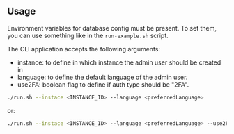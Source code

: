 ## Usage

Environment variables for database config must be present. To set them, you can use something like in the `run-example.sh` script.

The CLI application accepts the following arguments:

- instance: to define in which instance the admin user should be created in
- language: to define the default language of the admin user.
- use2FA: boolean flag to define if auth type should be "2FA".

```sh
./run.sh --instace <INSTANCE_ID> --language <preferredLanguage>
```

or:

```sh
./run.sh --instace <INSTANCE_ID> --language <preferredLanguage> --use2FA
```

